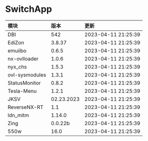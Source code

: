 # SwitchApp

|模块|版本|更新|
|:-|:-|:-|
|DBI|542|2023-04-11 21:25:39|
|EdiZon|3.8.37|2023-04-11 21:25:39|
|emuiibo|0.6.5|2023-04-11 21:25:39|
|nx-ovlloader|1.0.6|2023-04-11 21:25:39|
|nyx_chs|1.5.3|2023-04-11 21:25:39|
|ovl-sysmodules|1.3.1|2023-04-11 21:25:39|
|StatusMonitor|0.8.2|2023-04-11 21:25:39|
|Tesla-Menu|1.2.1|2023-04-11 21:25:39|
|JKSV|02.23.2023|2023-04-11 21:25:39|
|ReverseNX-RT|1.1|2023-04-11 21:25:39|
|ldn_mitm|1.14.0|2023-04-11 21:25:39|
|Zing|0.0.22b|2023-04-11 21:25:39|
|550w|16.0|2023-04-11 21:25:39|
